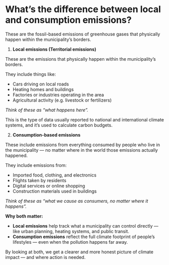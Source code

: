 # What’s the difference between local and consumption emissions?

These are the fossil-based emissions of greenhouse gases that physically happen within the municipality’s borders.

1. **Local emissions (Territorial emissions)**

These are the emissions that physically happen within the municipality’s borders.

They include things like:

- Cars driving on local roads
- Heating homes and buildings
- Factories or industries operating in the area
- Agricultural activity (e.g. livestock or fertilizers)

*Think of these as “what happens here”.*

This is the type of data usually reported to national and international climate systems, and it’s used to calculate carbon budgets.

2. **Consumption-based emissions**

These include emissions from everything consumed by people who live in the municipality — no matter where in the world those emissions actually happened.

They include emissions from:

- Imported food, clothing, and electronics
- Flights taken by residents
- Digital services or online shopping
- Construction materials used in buildings

*Think of these as “what we cause as consumers, no matter where it happens”.*

**Why both matter:**

- **Local emissions** help track what a municipality can control directly — like urban planning, heating systems, and public transit.
- **Consumption emissions** reflect the full climate footprint of people’s lifestyles — even when the pollution happens far away.

By looking at both, we get a clearer and more honest picture of climate impact — and where action is needed.
